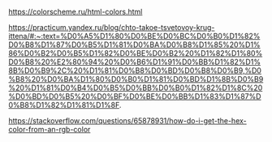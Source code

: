 https://colorscheme.ru/html-colors.html

https://practicum.yandex.ru/blog/chto-takoe-tsvetovoy-krug-ittena/#:~:text=%D0%A5%D1%80%D0%BE%D0%BC%D0%B0%D1%82%D0%B8%D1%87%D0%B5%D1%81%D0%BA%D0%B8%D1%85%20%D1%86%D0%B2%D0%B5%D1%82%D0%BE%D0%B2%20%D1%82%D1%80%D0%B8%20%E2%80%94%20%D0%B6%D1%91%D0%BB%D1%82%D1%8B%D0%B9%2C%20%D1%81%D0%B8%D0%BD%D0%B8%D0%B9,%D0%B8%20%D0%BA%D1%80%D0%B0%D1%81%D0%BD%D1%8B%D0%B9%20%D1%81%D0%B4%D0%B5%D0%BB%D0%B0%D1%82%D1%8C%20%D0%BD%D0%B5%20%D0%BF%D0%BE%D0%BB%D1%83%D1%87%D0%B8%D1%82%D1%81%D1%8F.

https://stackoverflow.com/questions/65878931/how-do-i-get-the-hex-color-from-an-rgb-color

